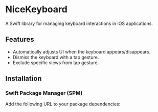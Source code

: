 # NiceKeyboard

A Swift library for managing keyboard interactions in iOS applications.

## Features
- Automatically adjusts UI when the keyboard appears/disappears.
- Dismiss the keyboard with a tap gesture.
- Exclude specific views from tap gesture.

## Installation

### Swift Package Manager (SPM)
Add the following URL to your package dependencies:

